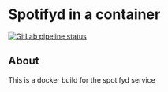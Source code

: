 # Spotifyd in a container

[![GitLab pipeline status](https://gitlab.com/nolim1t/docker-spotifyd/badges/master/pipeline.svg)](https://gitlab.com/nolim1t/docker-spotifyd/-/commits/master)


## About

This is a docker build for the spotifyd service


